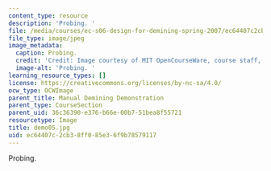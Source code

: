 ```yaml
---
content_type: resource
description: 'Probing. '
file: /media/courses/ec-s06-design-for-demining-spring-2007/ec64407c2cb38ff085e36f9b78579117_demo05.jpg
file_type: image/jpeg
image_metadata:
  caption: Probing.
  credit: 'Credit: Image courtesy of MIT OpenCourseWare, course staff, and students.'
  image-alt: 'Probing. '
learning_resource_types: []
license: https://creativecommons.org/licenses/by-nc-sa/4.0/
ocw_type: OCWImage
parent_title: Manual Demining Demonstration
parent_type: CourseSection
parent_uid: 36c36390-e376-b66e-00b7-51bea8f55721
resourcetype: Image
title: demo05.jpg
uid: ec64407c-2cb3-8ff0-85e3-6f9b78579117
---
```

Probing. 